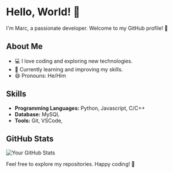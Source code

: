 # Hello, World! 👋

I'm Marc, a passionate developer. Welcome to my GitHub profile! 🚀

## About Me

- 💻 I love coding and exploring new technologies.
- 🌱 Currently learning and improving my skills.
- 😄 Pronouns: He/Him

## Skills

- **Programming Languages:** Python, Javascript, C/C++
- **Database:** MySQL
- **Tools:** Git, VSCode,

## GitHub Stats

![Your GitHub Stats](https://github-readme-stats.vercel.app/api?username=elmarcsalvador&show_icons=true&theme=radical)

Feel free to explore my repositories. Happy coding! 🚀
